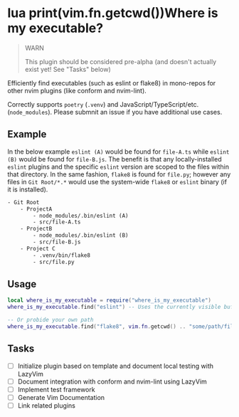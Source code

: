 # lua print(vim.fn.getcwd())Where is my executable?

> WARN
>
> This plugin should be considered pre-alpha (and doesn't actually exist yet! See "Tasks" below)

Efficiently find executables (such as eslint or flake8) in mono-repos for other nvim plugins (like conform and nvim-lint).

Correctly supports `poetry` (`.venv`) and JavaScript/TypeScript/etc. (`node_modules`). Please submnit an issue if you have additional use cases.

## Example

In the below example `eslint (A)` would be found for `file-A.ts` while `eslint (B)` would be found for `file-B.js`. The benefit is that any locally-installed `eslint` plugins and the specific `eslint` version are scoped to the files within that directory. In the same fashion, `flake8` is found for `file.py`; however any files in `Git Root/*.*` would use the system-wide `flake8` or `eslint` binary (if it is installed).

```txt
- Git Root
    - ProjectA
        - node_modules/.bin/eslint (A)
        - src/file-A.ts
    - ProjectB
        - node_modules/.bin/eslint (B)
        - src/file-B.js
    - Project C
        - .venv/bin/flake8
        - src/file.py
```

## Usage

```lua
local where_is_my_executable = require("where_is_my_executable")
where_is_my_executable.find("eslint") -- Uses the currently visible buffer

-- Or probide your own path
where_is_my_executable.find("flake8", vim.fn.getcwd() .. "some/path/file.py")
```

## Tasks

- [ ] Initialize plugin based on template and document local testing with LazyVim
- [ ] Document integration with conform and nvim-lint using LazyVim
- [ ] Implement test framework
- [ ] Generate Vim Documentation
- [ ] Link related plugins
